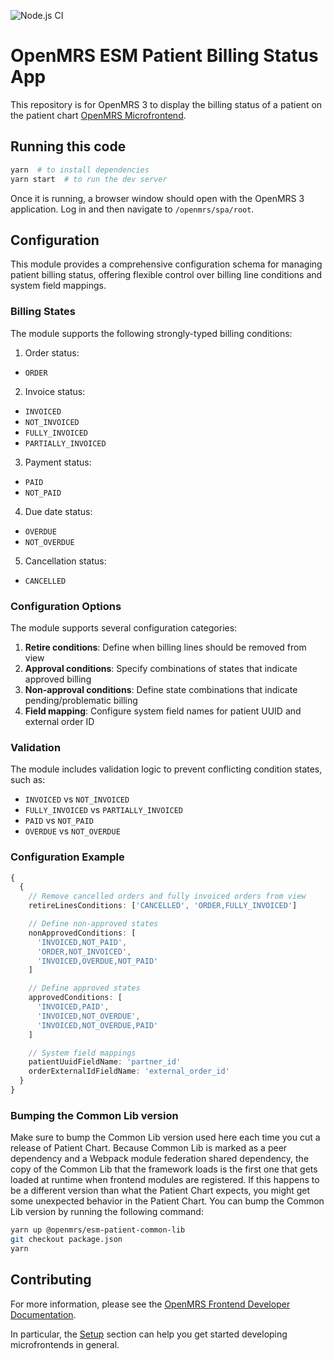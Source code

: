 ![Node.js CI](https://github.com/openmrs/openmrs-esm-patient-billing-status-app/workflows/Node.js%20CI/badge.svg)

# OpenMRS ESM Patient Billing Status App

This repository is for OpenMRS 3 to display the billing status of a patient on the patient chart
[OpenMRS Microfrontend](https://wiki.openmrs.org/display/projects/OpenMRS+3.0%3A+A+Frontend+Framework+that+enables+collaboration+and+better+User+Experience).

## Running this code

```sh
yarn  # to install dependencies
yarn start  # to run the dev server
```

Once it is running, a browser window should open with the OpenMRS 3 application. Log in and then navigate
to `/openmrs/spa/root`.

## Configuration

This module provides a comprehensive configuration schema for managing patient billing status, offering flexible control
over billing line conditions and system field mappings.

### Billing States

The module supports the following strongly-typed billing conditions:

1. Order status:

- `ORDER`

2. Invoice status:

- `INVOICED`
- `NOT_INVOICED`
- `FULLY_INVOICED`
- `PARTIALLY_INVOICED`

3. Payment status:

- `PAID`
- `NOT_PAID`

4. Due date status:

- `OVERDUE`
- `NOT_OVERDUE`

5. Cancellation status:

- `CANCELLED`

### Configuration Options

The module supports several configuration categories:

1. **Retire conditions**: Define when billing lines should be removed from view
2. **Approval conditions**: Specify combinations of states that indicate approved billing
3. **Non-approval conditions**: Define state combinations that indicate pending/problematic billing
4. **Field mapping**: Configure system field names for patient UUID and external order ID

### Validation

The module includes validation logic to prevent conflicting condition states, such as:

- `INVOICED` vs `NOT_INVOICED`
- `FULLY_INVOICED` vs `PARTIALLY_INVOICED`
- `PAID` vs `NOT_PAID`
- `OVERDUE` vs `NOT_OVERDUE`

### Configuration Example

```typescript
{
  {
    // Remove cancelled orders and fully invoiced orders from view
    retireLinesConditions: ['CANCELLED', 'ORDER,FULLY_INVOICED']

    // Define non-approved states
    nonApprovedConditions: [
      'INVOICED,NOT_PAID',
      'ORDER,NOT_INVOICED',
      'INVOICED,OVERDUE,NOT_PAID'
    ]

    // Define approved states
    approvedConditions: [
      'INVOICED,PAID',
      'INVOICED,NOT_OVERDUE',
      'INVOICED,NOT_OVERDUE,PAID'
    ]

    // System field mappings
    patientUuidFieldName: 'partner_id'
    orderExternalIdFieldName: 'external_order_id'
  }
}
```

### Bumping the Common Lib version

Make sure to bump the Common Lib version used here each time you cut a release of Patient Chart. Because Common Lib is
marked as a peer dependency and a Webpack module federation shared dependency, the copy of the Common Lib that the
framework loads
is the first one that gets loaded at runtime when frontend modules are registered. If this happens to be a different
version than what the Patient Chart expects, you might get some unexpected behavior in the Patient Chart. You can bump
the Common Lib version by running the following command:

```sh
yarn up @openmrs/esm-patient-common-lib
git checkout package.json
yarn
```

## Contributing

For more information, please see
the [OpenMRS Frontend Developer Documentation](https://openmrs.github.io/openmrs-esm-core/#/).

In particular, the [Setup](https://openmrs.github.io/openmrs-esm-core/#/getting_started/setup) section can help you get
started developing microfrontends in general.
